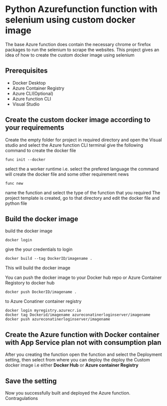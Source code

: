 # Python Azurefunction function with selenium using custom docker image 

The base Azure function does contain the necessary chrome or firefox packages to run the selenium to scrape the websites. This project gives an idea of how to create the custom docker image using selenium

## Prerequisites
* Docker Desktop
* Azure Container Registry
* Azure CLI(Optional)
* Azure function CLI
* Visual Studio 


## Create the custom docker image according to your requirements

Create the empty folder for project in required directory and open the Visual studio and select the Azure function CLI terminal
give the following command to create the docker file 

```
func init --docker
```
select the a worker runtime i.e. select the prefered language 
the command will create the docker file and some other requirement news

```
func new
```

name the function and select the type of the function that you required 
The project template is created, go to that directory and edit the docker file  and python file

## Build the docker image
build the docker image 
```
docker login
```
give the your credentials to login

```
docker build --tag DockerID/imagename .
```
This will build the docker image 

You can push the docker image to your Docker hub repo or Azure Container Registory
to docker hub
```
docker push DockerID/imagename .
```

to Azure Conatiner container registry
```
docker login myregistry.azurecr.io
docker tag Dockerid/imagename azureconatinerloginserver/imagename
docker push azureconatinerloginserver/imagename
```

## Create the Azure function with Docker container  with App Service plan not with consumption plan
After you creating the function open the function and select the Deployment setting, then select from where you can deploy the deploy the Custom docker image i.e either **Docker Hub** or **Azure container Registry** 

## Save the setting 
Now you successfully built and deployed the Azure function. Contragulations 







